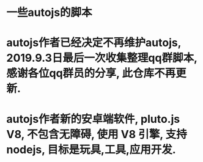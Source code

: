 # 一些autojs的脚本
# autojs作者已经决定不再维护autojs, 2019.9.3日最后一次收集整理qq群脚本, 感谢各位qq群员的分享, 此仓库不再更新.
# autojs作者新的安卓端软件, pluto.js V8, 不包含无障碍, 使用 V8 引擎, 支持nodejs, 目标是玩具,工具,应用开发. 
